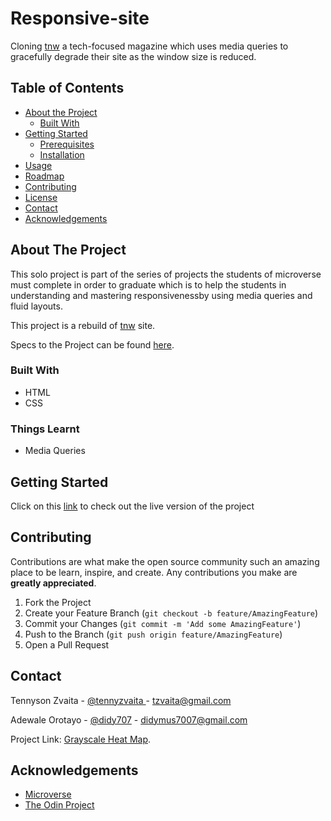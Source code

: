 # Responsive-site
Cloning [tnw](http://www.thenextweb.com) a tech-focused magazine which uses media queries to gracefully degrade their site as the window size is reduced.

## Table of Contents

* [About the Project](#about-the-project)
  * [Built With](#built-with)
* [Getting Started](#getting-started)
  * [Prerequisites](#prerequisites)
  * [Installation](#installation)
* [Usage](#usage)
* [Roadmap](#roadmap)
* [Contributing](#contributing)
* [License](#license)
* [Contact](#contact)
* [Acknowledgements](#acknowledgements)



<!-- ABOUT THE PROJECT -->
## About The Project

This solo project is part of the series of projects the students of microverse must complete in order to graduate which is to help the students in understanding and mastering responsivenessby using media queries and fluid layouts.

This project is a rebuild of [tnw](https://www.thenextweb.com/) site.

Specs to the Project can be found [here](https://www.theodinproject.com/courses/html5-and-css3/lessons/building-with-responsive-design).

### Built With

* HTML
* CSS

### Things Learnt

* Media Queries

<!-- GETTING STARTED -->
## Getting Started

Click on this [link](https://raw.githack.com/tzvaita/Responsive-site/site-content/index.html) to check out the live version of the project


<!-- CONTRIBUTING -->
## Contributing

Contributions are what make the open source community such an amazing place to be learn, inspire, and create. Any contributions you make are **greatly appreciated**.

1. Fork the Project
2. Create your Feature Branch (`git checkout -b feature/AmazingFeature`)
3. Commit your Changes (`git commit -m 'Add some AmazingFeature'`)
4. Push to the Branch (`git push origin feature/AmazingFeature`)
5. Open a Pull Request


<!-- CONTACT -->
## Contact

Tennyson Zvaita - [@tennyzvaita
](https://twitter.com/tennyzvaita) - tzvaita@gmail.com

Adewale Orotayo - [@didy707](https://twitter.com/didy707) - didymus7007@gmail.com

Project Link: [Grayscale Heat Map](https://github.com/tzvaita/Responsive-site/tree/site-content).



<!-- ACKNOWLEDGEMENTS -->
## Acknowledgements
* [Microverse](https://www.microverse.org/)
* [The Odin Project](https://www.theodinproject.com/)
